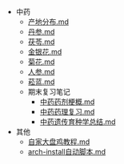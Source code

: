 <!-- docs/_sidebar.md -->

* 中药
  *   [产地分布.md](中药\产地分布.md) 
  *   [丹参.md](中药\丹参.md) 
  *   [茯苓.md](中药\茯苓.md) 
  *   [金银花.md](中药\金银花.md) 
  *   [菊花.md](中药\菊花.md) 
  *   [人参.md](中药\人参.md) 
  *   [菘蓝.md](中药\菘蓝.md) 
  *  期末复习笔记
     *    [中药药剂梗概.md](中药\中药药剂梗概.md) 
     *    [中药药理复习.md](中药\中药药理复习.md) 
     *    [中药遗传育种学总结.md](中药\中药遗传育种学总结.md) 
* 其他
  *    [自家大盘鸡教程.md](其他\自家大盘鸡教程.md) 
  *    [arch-install自动脚本.md](其他\arch-install自动脚本.md) 